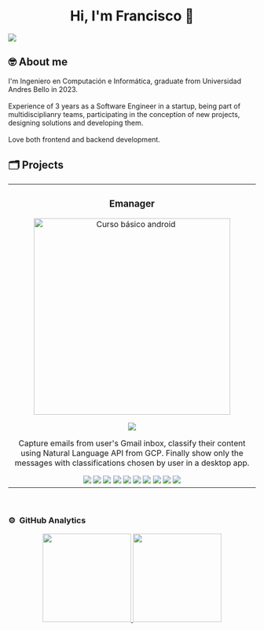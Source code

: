 <div align="center">
  <h1 align="center">Hi, I'm <strong>Francisco</strong> 👋</h1>
</div>
<img src="https://drive.google.com/uc?export=view&id=1CVm8U7gZcwzbOpoj1RCoVf4jVuKYPvgu">

## 🤓  About me

I'm Ingeniero en Computación e Informática, graduate from Universidad Andres Bello in 2023. <br><br>
Experience of 3 years as a Software Engineer in a startup, being part of multidisciplianry teams,
participating in the conception of new projects, designing solutions and developing them. <br><br>
Love both frontend and backend development.
<br>

## 🗂️  Projects 
<table>
  <tr>
    <td width="50%">
    <h3 align="center">Emanager</h3>
    <div align="center">
      <a href="https://github.com/fperezdev/emanager-backend" target="_blank"><img src="https://drive.google.com/uc?export=view&id=16gh78u1iGxKCxAKfwMk9MDG5r5ocVCmu" width="400" alt="Curso básico android"></a>
      <p>
      <a href="https://github.com/fperezdev/emanager-backend" target="_blank">
      <img src="https://img.shields.io/badge/CÓDIGO-ff9?style=for-the-badge&logo=github&logoColor=black">
      </a>
      </p>
      <p>Capture emails from user's Gmail inbox, classify their content using
        Natural Language API from GCP. Finally show only the messages with 
        classifications chosen by user in a desktop app.</p>
        <img src="https://img.shields.io/badge/Cloud%20SQL-gray?logo=googlecloud&logoColor=white">
        <img src="https://img.shields.io/badge/Redis-gray?logo=redis&logoColor=white">
        <img src="https://img.shields.io/badge/GKE-gray?logo=kubernetes&logoColor=white">
        <img src="https://img.shields.io/badge/Docker-gray?logo=docker&logoColor=white">
        <img src="https://img.shields.io/badge/Pub/Sub-gray?logo=googlepubsub&logoColor=white">
        <img src="https://img.shields.io/badge/Oauth2-gray?logo=keeweb&logoColor=white">
        <img src="https://img.shields.io/badge/NestJs-gray?logo=nestjs&logoColor=white">
        <img src="https://img.shields.io/badge/Prisma-gray?logo=prisma&logoColor=white">
        <img src="https://img.shields.io/badge/Electron-gray?logo=electron&logoColor=white">
        <img src="https://img.shields.io/badge/Typescript-gray?logo=typescript&logoColor=white">  
      </div>                                                                                      
    </td>     
  </tr>
</table>
<br>

### ⚙️ &nbsp;GitHub Analytics

<p align="center">
  <a href="https://github.com/fperezdev">
    <img height="180em" src="https://github-readme-stats-eight-theta.vercel.app/api?username=fperezdev&show_icons=true&theme=algolia&include_all_commits=true&count_private=true"/>
    <img height="180em" src="https://github-readme-stats-eight-theta.vercel.app/api/top-langs/?username=fperezdev&layout=compact&langs_count=8&theme=algolia"/>
  </a>
</p>
